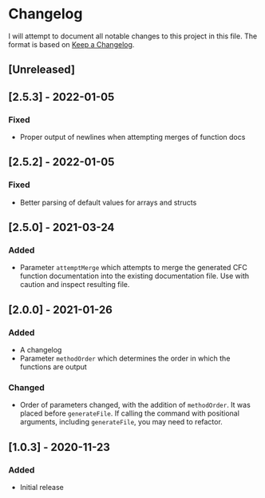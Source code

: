 # Changelog

I will attempt to document all notable changes to this project in this file. The format is based on [Keep a Changelog](https://keepachangelog.com/en/1.0.0/).

## [Unreleased]

## [2.5.3] - 2022-01-05

### Fixed

- Proper output of newlines when attempting merges of function docs

## [2.5.2] - 2022-01-05

### Fixed

- Better parsing of default values for arrays and structs

## [2.5.0] - 2021-03-24

### Added

- Parameter `attemptMerge` which attempts to merge the generated CFC function documentation into the existing documentation file. Use with caution and inspect resulting file.

## [2.0.0] - 2021-01-26

### Added

- A changelog
- Parameter `methodOrder` which determines the order in which the functions are output

### Changed

- Order of parameters changed, with the addition of `methodOrder`. It was placed before `generateFile`. If calling the command with positional arguments, including `generateFile`, you may need to refactor.

## [1.0.3] - 2020-11-23

### Added

- Initial release
